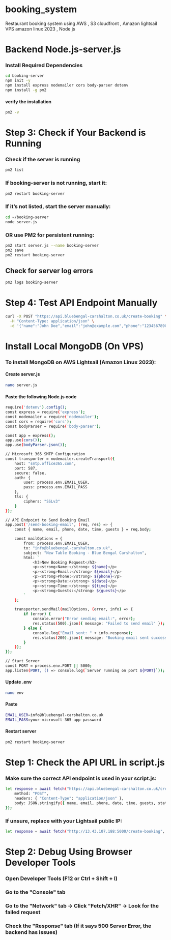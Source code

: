 # booking_system
Restaurant booking system using AWS , S3 cloudfront , Amazon lightsail VPS amazon linux 2023 , Node js 

# Backend Node.js-server.js
### Install Required Dependencies
```bash
cd booking-server
npm init -y
npm install express nodemailer cors body-parser dotenv
npm install -g pm2
```
#### verify the installation
```bash
pm2 -v
```

# Step 3: Check if Your Backend is Running
### Check if the server is running 
```bash
pm2 list
```
### If booking-server is not running, start it:
```bash
pm2 restart booking-server
```
### If it’s not listed, start the server manually:
```bash
cd ~/booking-server
node server.js
```
### OR use PM2 for persistent running:
```bash
pm2 start server.js --name booking-server
pm2 save
pm2 restart booking-server
```
## Check for server log errors
```bash
pm2 logs booking-server
```
# Step 4: Test API Endpoint Manually
```bash
curl -X POST "https://api.bluebengal-carshalton.co.uk/create-booking" \
  -H "Content-Type: application/json" \
  -d '{"name":"John Doe","email":"john@example.com","phone":"1234567890","date":"2025-02-25","time":"19:30","guests":"2","status":"Pending"}'
```
# Install Local MongoDB (On VPS)
### To install MongoDB on AWS Lightsail (Amazon Linux 2023):


  
#### Create server.js
```bash
nano server.js

```
#### Paste the following Node.js code 
```bash
require('dotenv').config();
const express = require('express');
const nodemailer = require('nodemailer');
const cors = require('cors');
const bodyParser = require('body-parser');

const app = express();
app.use(cors());
app.use(bodyParser.json());

// Microsoft 365 SMTP Configuration
const transporter = nodemailer.createTransport({
    host: "smtp.office365.com",
    port: 587,
    secure: false,
    auth: {
        user: process.env.EMAIL_USER,
        pass: process.env.EMAIL_PASS
    },
    tls: {
        ciphers: "SSLv3"
    }
});

// API Endpoint to Send Booking Email
app.post('/send-booking-email', (req, res) => {
    const { name, email, phone, date, time, guests } = req.body;

    const mailOptions = {
        from: process.env.EMAIL_USER,
        to: "info@bluebengal-carshalton.co.uk",
        subject: "New Table Booking - Blue Bengal Carshalton",
        html: `
            <h3>New Booking Request</h3>
            <p><strong>Name:</strong> ${name}</p>
            <p><strong>Email:</strong> ${email}</p>
            <p><strong>Phone:</strong> ${phone}</p>
            <p><strong>Date:</strong> ${date}</p>
            <p><strong>Time:</strong> ${time}</p>
            <p><strong>Guests:</strong> ${guests}</p>
        `
    };

    transporter.sendMail(mailOptions, (error, info) => {
        if (error) {
            console.error("Error sending email:", error);
            res.status(500).json({ message: "Failed to send email" });
        } else {
            console.log("Email sent: " + info.response);
            res.status(200).json({ message: "Booking email sent successfully" });
        }
    });
});

// Start Server
const PORT = process.env.PORT || 5000;
app.listen(PORT, () => console.log(`Server running on port ${PORT}`));
```

#### Update .env
```bash
nano env
```
#### Paste 
```bash
EMAIL_USER=info@bluebengal-carshalton.co.uk
EMAIL_PASS=your-microsoft-365-app-password
```
#### Restart server

```bash
pm2 restart booking-server
```



#  Step 1: Check the API URL in script.js
### Make sure the correct API endpoint is used in your script.js:
```bash
let response = await fetch("https://api.bluebengal-carshalton.co.uk/create-booking", {
    method: "POST",
    headers: { "Content-Type": "application/json" },
    body: JSON.stringify({ name, email, phone, date, time, guests, status: "Pending" })
});
```
### If unsure, replace with your Lightsail public IP:
```bash
let response = await fetch("http://13.43.107.188:5000/create-booking", { ... });

```

#  Step 2: Debug Using Browser Developer Tools
### Open Developer Tools (F12 or Ctrl + Shift + I)
### Go to the "Console" tab
### Go to the "Network" tab → Click "Fetch/XHR" → Look for the failed request
### Check the "Response" tab (If it says 500 Server Error, the backend has issues)

